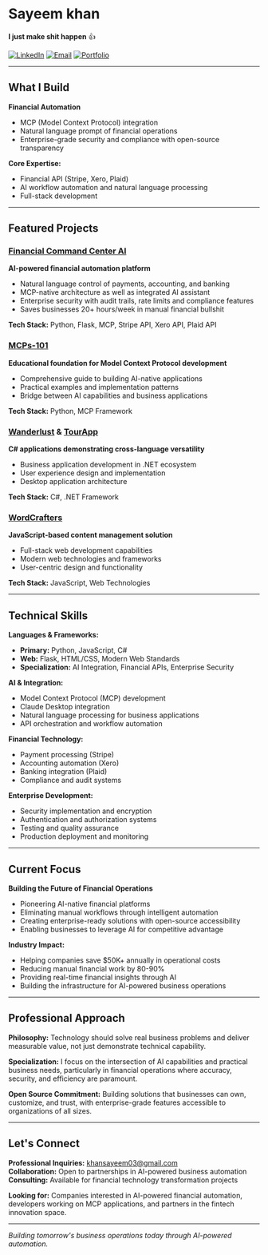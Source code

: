 # Sayeem khan

**I just make shit happen** 👍

[![LinkedIn](https://img.shields.io/badge/LinkedIn-Connect-blue.svg)](in/sayeem-khan-7657732b7)
[![Email](https://img.shields.io/badge/Email-Contact-red.svg)](mailto:khansayeem03@gmail.com)
[![Portfolio](https://img.shields.io/badge/Portfolio-Projects-green.svg)](https://github.com/KhanSayeem)

---

## What I Build

**Financial Automation**
- MCP (Model Context Protocol) integration 
- Natural language prompt of financial operations
- Enterprise-grade security and compliance with open-source transparency

**Core Expertise:**
- Financial API  (Stripe, Xero, Plaid)
- AI workflow automation and natural language processing
- Full-stack development

---

## Featured Projects

### [Financial Command Center AI](https://github.com/KhanSayeem/Financial-Command-Center-AI)
**AI-powered financial automation platform**
- Natural language control of payments, accounting, and banking
- MCP-native architecture as well as integrated AI assistant
- Enterprise security with audit trails, rate limits and compliance features
- Saves businesses 20+ hours/week in manual financial bullshit

**Tech Stack:** Python, Flask, MCP, Stripe API, Xero API, Plaid API

### [MCPs-101](https://github.com/KhanSayeem/MCPs-101)
**Educational foundation for Model Context Protocol development**
- Comprehensive guide to building AI-native applications
- Practical examples and implementation patterns
- Bridge between AI capabilities and business applications

**Tech Stack:** Python, MCP Framework

### [Wanderlust](https://github.com/KhanSayeem/Wanderlust) & [TourApp](https://github.com/KhanSayeem/TourApp)
**C# applications demonstrating cross-language versatility**
- Business application development in .NET ecosystem
- User experience design and implementation
- Desktop application architecture

**Tech Stack:** C#, .NET Framework

### [WordCrafters](https://github.com/KhanSayeem/WordCrafters)
**JavaScript-based content management solution**
- Full-stack web development capabilities
- Modern web technologies and frameworks
- User-centric design and functionality

**Tech Stack:** JavaScript, Web Technologies

---

## Technical Skills

**Languages & Frameworks:**
- **Primary:** Python, JavaScript, C#
- **Web:** Flask, HTML/CSS, Modern Web Standards
- **Specialization:** AI Integration, Financial APIs, Enterprise Security

**AI & Integration:**
- Model Context Protocol (MCP) development
- Claude Desktop integration
- Natural language processing for business applications
- API orchestration and workflow automation

**Financial Technology:**
- Payment processing (Stripe)
- Accounting automation (Xero)
- Banking integration (Plaid)
- Compliance and audit systems

**Enterprise Development:**
- Security implementation and encryption
- Authentication and authorization systems
- Testing and quality assurance
- Production deployment and monitoring

---

## Current Focus

**Building the Future of Financial Operations**
- Pioneering AI-native financial platforms
- Eliminating manual workflows through intelligent automation
- Creating enterprise-ready solutions with open-source accessibility
- Enabling businesses to leverage AI for competitive advantage

**Industry Impact:**
- Helping companies save $50K+ annually in operational costs
- Reducing manual financial work by 80-90%
- Providing real-time financial insights through AI
- Building the infrastructure for AI-powered business operations

---

## Professional Approach

**Philosophy:** Technology should solve real business problems and deliver measurable value, not just demonstrate technical capability.

**Specialization:** I focus on the intersection of AI capabilities and practical business needs, particularly in financial operations where accuracy, security, and efficiency are paramount.

**Open Source Commitment:** Building solutions that businesses can own, customize, and trust, with enterprise-grade features accessible to organizations of all sizes.

---

## Let's Connect

**Professional Inquiries:** khansayeem03@gmail.com  
**Collaboration:** Open to partnerships in AI-powered business automation  
**Consulting:** Available for financial technology transformation projects

**Looking for:** Companies interested in AI-powered financial automation, developers working on MCP applications, and partners in the fintech innovation space.

---

*Building tomorrow's business operations today through AI-powered automation.*
